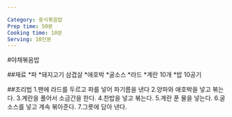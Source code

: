 ```yaml
---

Category: 중식볶음밥
Prep time: 50분
Cooking time: 10분
Serving: 10인분
---
```


#야채볶음밥

##재료
*파
*돼지고기 삼겹살
*애호박
*굴소스
*라드
*계란 10개
*밥 10공기

##조리법
1.팬에 라드를 두르고 파를 넣어 파기름을 낸다
2.양파와 애호박을 넣고 볶는다.
3.계란을 풀어서 소금간을 한다.
4.찬밥을 넣고 볶는다.
5.계란 푼 물을 넣는다.
6.굴소스를 넣고 계속 볶아준다.
7.그릇에 담아 낸다.

